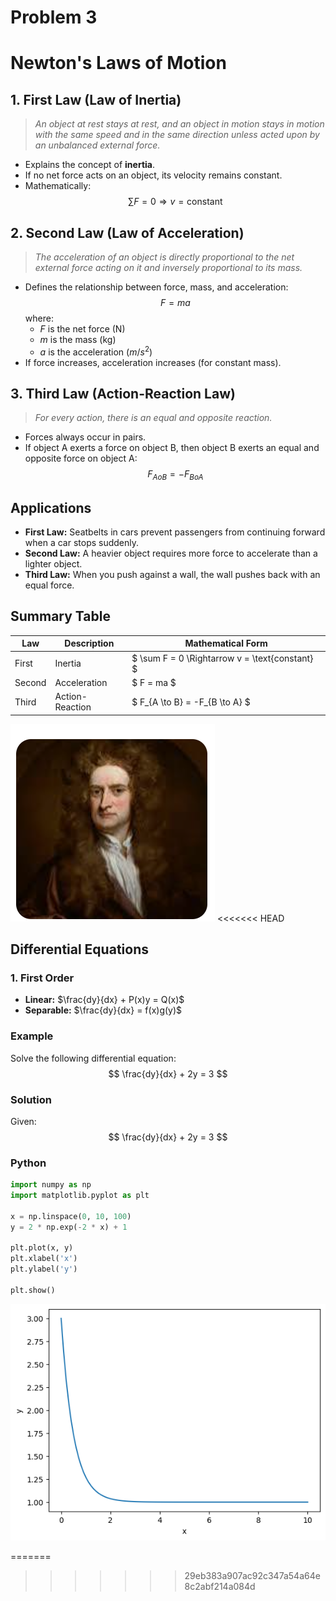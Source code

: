 # Problem 3

# Newton's Laws of Motion

## 1. First Law (Law of Inertia)
> *An object at rest stays at rest, and an object in motion stays in motion with the same speed and in the same direction unless acted upon by an unbalanced external force.*

- Explains the concept of **inertia**.
- If no net force acts on an object, its velocity remains constant.
- Mathematically:
  $$
  \sum F = 0 \Rightarrow v = \text{constant}
  $$

## 2. Second Law (Law of Acceleration)
> *The acceleration of an object is directly proportional to the net external force acting on it and inversely proportional to its mass.*

- Defines the relationship between force, mass, and acceleration:
  $$
  F = ma
  $$
  where:
  - $F$ is the net force (N)
  - $m$ is the mass (kg)
  - $a$ is the acceleration ($m/s^2$)
- If force increases, acceleration increases (for constant mass).

## 3. Third Law (Action-Reaction Law)
> *For every action, there is an equal and opposite reaction.*

- Forces always occur in pairs.
- If object A exerts a force on object B, then object B exerts an equal and opposite force on object A:
  $$
  F_{A 	o B} = -F_{B 	o A}
  $$

## Applications
- **First Law:** Seatbelts in cars prevent passengers from continuing forward when a car stops suddenly.
- **Second Law:** A heavier object requires more force to accelerate than a lighter object.
- **Third Law:** When you push against a wall, the wall pushes back with an equal force.

## Summary Table
| Law | Description | Mathematical Form |
|------|-----------------|----------------|
| First | Inertia | $ \sum F = 0 \Rightarrow v = \text{constant} $ |
| Second | Acceleration | $ F = ma $ |
| Third | Action-Reaction | $ F_{A \to B} = -F_{B \to A} $ |

![alt text](image.png)
<<<<<<< HEAD

## Differential Equations

### 1. First Order
- **Linear:** $\frac{dy}{dx} + P(x)y = Q(x)$
- **Separable:** $\frac{dy}{dx} = f(x)g(y)$

### Example

Solve the following differential equation:
$$
\frac{dy}{dx} + 2y = 3
$$

### Solution

Given:
$$
\frac{dy}{dx} + 2y = 3
$$

### Python

```python
import numpy as np
import matplotlib.pyplot as plt

x = np.linspace(0, 10, 100)
y = 2 * np.exp(-2 * x) + 1

plt.plot(x, y)
plt.xlabel('x')
plt.ylabel('y')

plt.show()
```

![alt text](image-1.png)

=======

>>>>>>> 29eb383a907ac92c347a54a64e8c2abf214a084d